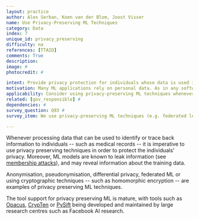 ```yaml
---
layout: practice
author: Alex Serban, Koen van der Blom, Joost Visser
name: Use Privacy-Preserving ML Techniques
category: Data
index: 7
unique_id: privacy_preserving
difficulty: na
references: [TTAID]
comments: True
description:
image: #
photocredit: #

intent: Provide privacy protection for individuals whose data is used in the development of ML applications. #
motivation: Many ML applications rely on personal data. As in any software application, this data should be handled with care, as stipulated by privacy regulations (e.g. GDPR), information security standards, and ethical criteria. Specifically for ML-applications, privacy risk may occur because of pooling data from different sources, sharing data sets for training, and deploying models trained with personal data. Privacy-preserving techniques can be applied to mitigate these risks. #
applicability: Consider using privacy-preserving ML techniques whenever you are using data about individuals, especially in case of personally identifiable information. #
related: [gov_responsible] #
dependencies: #
survey_question: Q93 #
survey_item: We use privacy-preserving ML techniques (e.g. federated learning, differential privacy, or homomorphic encryption).

---
```


Whenever processing data that can be used to identify or trace back information to individuals -- such as medical records -- it is imperative to use privacy preserving techniques in order to protect the individuals' privacy.
Moreover, ML models are known to leak information (see [membership attacks](https://www.cs.cornell.edu/~shmat/shmat_oak17.pdf)), and may reveal information about the training data.

Anonymisation, pseudonymisation, differential privacy, federated ML or using cryptographic techniques -- such as homomorphic encryption -- are examples of privacy preserving ML techniques.

The tool support for privacy preserving ML is mature, with tools such as [Opacus](https://github.com/pytorch/opacus), [CrypTen](https://github.com/facebookresearch/CrypTen) or [PySift](https://github.com/OpenMined/PySyft) being developed and maintained by large research centres such as Facebook AI research.
